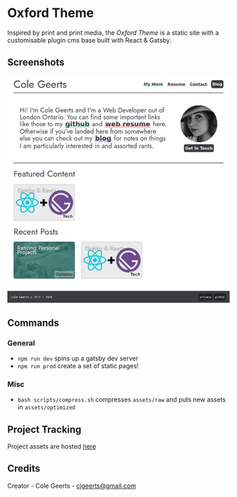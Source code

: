 # Oxford Theme

Inspired by print and print media, the _Oxford Theme_ is a static site with a customisable plugin cms base built with React & Gatsby.

## Screenshots

![Oxford Theme Example Image](https://github.com/ColeyG/oxford-theme/blob/master/assets/screenshot.png?raw=true)

## Commands

### General

- `npm run dev` spins up a gatsby dev server
- `npm run prod` create a set of static pages!

### Misc

- `bash scripts/compress.sh` compresses `assets/raw` and puts new assets in `assets/optimized`

## Project Tracking

Project assets are hosted [here](https://drive.google.com/drive/folders/12V9GKE85i06aBOf5SLbEkPRbQmqnlRHn?usp=sharing)

## Credits

Creator - Cole Geerts - [cjgeerts@gmail.com](mailto:cjgeerts@gmail.com)
